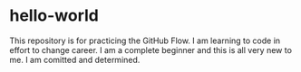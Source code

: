 # hello-world
This repository is for practicing the GitHub Flow.
I am learning to code in effort to change career.
I am a complete beginner and this is all very new to me.
I am comitted and determined.
